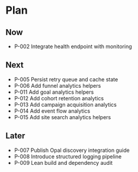 # Plan

## Now
- P-002 Integrate health endpoint with monitoring

## Next
- P-005 Persist retry queue and cache state
- P-006 Add funnel analytics helpers
- P-011 Add goal analytics helpers
- P-012 Add cohort retention analytics
- P-013 Add campaign acquisition analytics
- P-014 Add event flow analytics
- P-015 Add site search analytics helpers

## Later
- P-007 Publish Opal discovery integration guide
- P-008 Introduce structured logging pipeline
- P-009 Lean build and dependency audit

